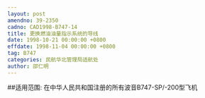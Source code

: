 ```yaml
---
layout: post
amendno: 39-2350
cadno: CAD1998-B747-14
title: 更换燃油油量指示系统的导线
date: 1998-10-21 00:00:00 +0800
effdate: 1998-11-04 00:00:00 +0800
tag: B747
categories: 民航华北管理局适航处
author: 邵仁明
---
```


##适用范围:
在中华人民共和国注册的所有波音B747-SP/-200型飞机


